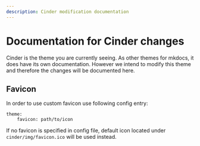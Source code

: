 ```yaml
---
description: Cinder modification documentation
---
```


# Documentation for Cinder changes
Cinder is the theme you are currently seeing. As other themes for mkdocs, it does have its own documentation. However we intend to modify this theme and therefore the changes will be documented here.

## Favicon
In order to use custom favicon use following config entry:
```
theme: 
    favicon: path/to/icon
```
If no favicon is specified in config file, default icon located under `cinder/img/favicon.ico` will be used instead.